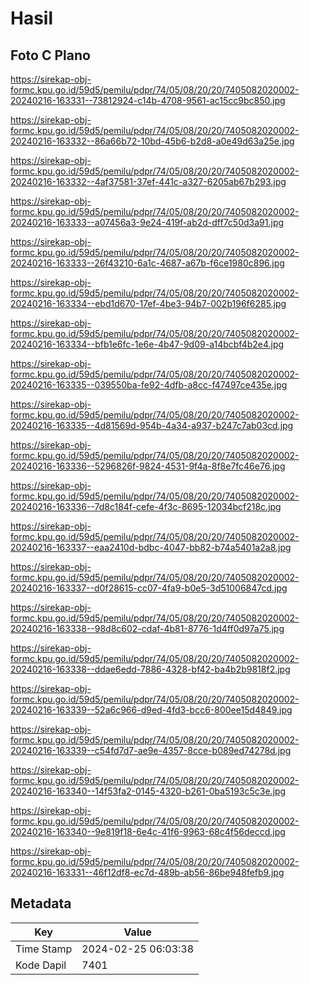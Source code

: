 # Hasil

## Foto C Plano

https://sirekap-obj-formc.kpu.go.id/59d5/pemilu/pdpr/74/05/08/20/20/7405082020002-20240216-163331--73812924-c14b-4708-9561-ac15cc9bc850.jpg

https://sirekap-obj-formc.kpu.go.id/59d5/pemilu/pdpr/74/05/08/20/20/7405082020002-20240216-163332--86a66b72-10bd-45b6-b2d8-a0e49d63a25e.jpg

https://sirekap-obj-formc.kpu.go.id/59d5/pemilu/pdpr/74/05/08/20/20/7405082020002-20240216-163332--4af37581-37ef-441c-a327-6205ab67b293.jpg

https://sirekap-obj-formc.kpu.go.id/59d5/pemilu/pdpr/74/05/08/20/20/7405082020002-20240216-163333--a07456a3-9e24-419f-ab2d-dff7c50d3a91.jpg

https://sirekap-obj-formc.kpu.go.id/59d5/pemilu/pdpr/74/05/08/20/20/7405082020002-20240216-163333--26f43210-6a1c-4687-a67b-f6ce1980c896.jpg

https://sirekap-obj-formc.kpu.go.id/59d5/pemilu/pdpr/74/05/08/20/20/7405082020002-20240216-163334--ebd1d670-17ef-4be3-94b7-002b196f6285.jpg

https://sirekap-obj-formc.kpu.go.id/59d5/pemilu/pdpr/74/05/08/20/20/7405082020002-20240216-163334--bfb1e6fc-1e6e-4b47-9d09-a14bcbf4b2e4.jpg

https://sirekap-obj-formc.kpu.go.id/59d5/pemilu/pdpr/74/05/08/20/20/7405082020002-20240216-163335--039550ba-fe92-4dfb-a8cc-f47497ce435e.jpg

https://sirekap-obj-formc.kpu.go.id/59d5/pemilu/pdpr/74/05/08/20/20/7405082020002-20240216-163335--4d81569d-954b-4a34-a937-b247c7ab03cd.jpg

https://sirekap-obj-formc.kpu.go.id/59d5/pemilu/pdpr/74/05/08/20/20/7405082020002-20240216-163336--5296826f-9824-4531-9f4a-8f8e7fc46e76.jpg

https://sirekap-obj-formc.kpu.go.id/59d5/pemilu/pdpr/74/05/08/20/20/7405082020002-20240216-163336--7d8c184f-cefe-4f3c-8695-12034bcf218c.jpg

https://sirekap-obj-formc.kpu.go.id/59d5/pemilu/pdpr/74/05/08/20/20/7405082020002-20240216-163337--eaa2410d-bdbc-4047-bb82-b74a5401a2a8.jpg

https://sirekap-obj-formc.kpu.go.id/59d5/pemilu/pdpr/74/05/08/20/20/7405082020002-20240216-163337--d0f28615-cc07-4fa9-b0e5-3d51006847cd.jpg

https://sirekap-obj-formc.kpu.go.id/59d5/pemilu/pdpr/74/05/08/20/20/7405082020002-20240216-163338--98d8c602-cdaf-4b81-8776-1d4ff0d97a75.jpg

https://sirekap-obj-formc.kpu.go.id/59d5/pemilu/pdpr/74/05/08/20/20/7405082020002-20240216-163338--ddae6edd-7886-4328-bf42-ba4b2b9818f2.jpg

https://sirekap-obj-formc.kpu.go.id/59d5/pemilu/pdpr/74/05/08/20/20/7405082020002-20240216-163339--52a6c966-d9ed-4fd3-bcc6-800ee15d4849.jpg

https://sirekap-obj-formc.kpu.go.id/59d5/pemilu/pdpr/74/05/08/20/20/7405082020002-20240216-163339--c54fd7d7-ae9e-4357-8cce-b089ed74278d.jpg

https://sirekap-obj-formc.kpu.go.id/59d5/pemilu/pdpr/74/05/08/20/20/7405082020002-20240216-163340--14f53fa2-0145-4320-b261-0ba5193c5c3e.jpg

https://sirekap-obj-formc.kpu.go.id/59d5/pemilu/pdpr/74/05/08/20/20/7405082020002-20240216-163340--9e819f18-6e4c-41f6-9963-68c4f56deccd.jpg

https://sirekap-obj-formc.kpu.go.id/59d5/pemilu/pdpr/74/05/08/20/20/7405082020002-20240216-163331--46f12df8-ec7d-489b-ab56-86be948fefb9.jpg


## Metadata

| Key        | Value               |
| ---------- | ------------------- |
| Time Stamp | 2024-02-25 06:03:38 |
| Kode Dapil | 7401                |



